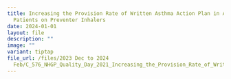 ```yaml
---
title: Increasing the Provision Rate of Written Asthma Action Plan in Asthma
  Patients on Preventer Inhalers
date: 2024-01-01
layout: file
description: ""
image: ""
variant: tiptap
file_url: /files/2023 Dec to 2024
  Feb/C_576_NHGP_Quality_Day_2021_Increasing_the_Provision_Rate_of_Written_Asthma_Action_Plan_in_Asthma_Patients_on_Preventer_Inhalers_i.pdf
---
```

